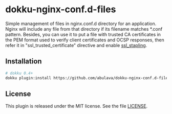 # dokku-nginx-conf.d-files

Simple management of files in nginx.conf.d directory for an application. Nginx will include any file from that directory if its filename matches *.conf pattern. Besides, you can use it to put a file with trusted CA certificates in the PEM format used to verify client certificates and OCSP responses, then refer it in "ssl_trusted_certificate" directive and enable [ssl_stapling][ssl_stapling].

## Installation

```sh
# dokku 0.4+
dokku plugin:install https://github.com/abulava/dokku-nginx-conf.d-files.git
```

## License

This plugin is released under the MIT license. See the file [LICENSE](LICENSE).

[ssl_stapling]: http://nginx.org/en/docs/http/ngx_http_ssl_module.html#ssl_stapling

